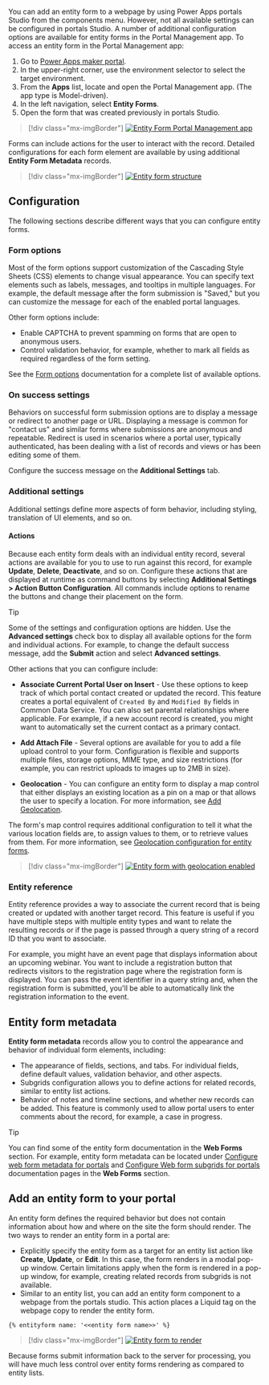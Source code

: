 You can add an entity form to a webpage by using Power Apps portals Studio from the components menu. However, not all available settings can be configured in portals Studio. A number of additional configuration options are available for entity forms in the Portal Management app. To access an entity form in the Portal Management app:

1. Go to [Power Apps maker portal](https://make.powerapps.com/?azure-portal=true).
1. In the upper-right corner, use the environment selector to select the target environment.
1. From the **Apps** list, locate and open the Portal Management app. (The app type is Model-driven).
1. In the left navigation, select **Entity Forms**.
1. Open the form that was created previously in portals Studio.

> [!div class="mx-imgBorder"]
> [![Entity Form Portal Management app](../media/entity-form-meta-data.png)](../media/entity-form-meta-data.png#lightbox)

Forms can include actions for the user to interact with the record. Detailed configurations for each form element are available by using additional **Entity Form Metadata** records.

> [!div class="mx-imgBorder"]
> [![Entity form structure](../media/entity-form-overview.png)](../media/entity-form-overview.png#lightbox)

## Configuration

The following sections describe different ways that you can configure entity forms.

### Form options

Most of the form options support customization of the Cascading Style Sheets (CSS) elements to change visual appearance. You can specify text elements such as labels, messages, and tooltips in multiple languages. For example, the default message after the form submission is "Saved," but you can customize the message for each of the enabled portal languages.

Other form options include:

- Enable CAPTCHA to prevent spamming on forms that are open to anonymous users.
- Control validation behavior, for example, whether to mark all fields as required regardless of the form setting.

See the [Form options](https://docs.microsoft.com/powerapps/maker/portals/configure/entity-forms#form-options/?azure-portal=true) documentation for a complete list of available options.

### On success settings

Behaviors on successful form submission options are to display a message or redirect to another page or URL. Displaying a message is common for "contact us" and similar forms where submissions are anonymous and repeatable. Redirect is used in scenarios where a portal user, typically authenticated, has been dealing with a list of records and views or has been editing some of them.

Configure the success message on the **Additional Settings** tab.

### Additional settings

Additional settings define more aspects of form behavior, including styling, translation of UI elements, and so on.

#### Actions

Because each entity form deals with an individual entity record, several actions are available for you to use to run against this record, for example **Update**, **Delete**, **Deactivate**, and so on. Configure these actions that are displayed at runtime as command buttons by selecting **Additional Settings > Action Button Configuration**. All commands include options to rename the buttons and change their placement on the form.

> [!TIP]
> Some of the settings and configuration options are hidden. Use the **Advanced settings** check box to display all available options for the form and individual actions. For example, to change the default success message, add the **Submit** action and select **Advanced settings**.

Other actions that you can configure include:

- **Associate Current Portal User on Insert** - Use these options to keep track of which portal contact created or updated the record. This feature creates a portal equivalent of `Created By` and `Modified By` fields in Common Data Service. You can also set parental relationships where applicable. For example, if a new account record is created, you might want to automatically set the current contact as a primary contact.

- **Add Attach File** - Several options are available for you to add a file upload control to your form. Configuration is flexible and supports multiple files, storage options, MIME type, and size restrictions (for example, you can restrict uploads to images up to 2MB in size).

- **Geolocation** - You can configure an entity form to display a map control that either displays an existing location as a pin on a map or that allows the user to specify a location. For more information, see [Add Geolocation](https://docs.microsoft.com/powerapps/maker/portals/configure/add-geolocation/?azure-portal=true).

The form's map control requires additional configuration to tell it what the various location fields are, to assign values to them, or to retrieve values from them. For more information, see [Geolocation configuration for entity forms](https://docs.microsoft.com/powerapps/maker/portals/configure/entity-forms#geolocation-configuration-for-entity-forms/?azure-portal=true).

> [!div class="mx-imgBorder"]
> [![Entity form with geolocation enabled](../media/entity-form-geolocation.png)](../media/entity-form-geolocation.png#lightbox)

### Entity reference

Entity reference provides a way to associate the current record that is being created or updated with another target record. This feature is useful if you have multiple steps with multiple entity types and want to relate the resulting records or if the page is passed through a query string of a record ID that you want to associate.

For example, you might have an event page that displays information about an upcoming webinar. You want to include a registration button that redirects visitors to the registration page where the registration form is displayed. You can pass the event identifier in a query string and, when the registration form is submitted, you'll be able to automatically link the registration information to the event.

## Entity form metadata

**Entity form metadata** records allow you to control the appearance and behavior of individual form elements, including:

- The appearance of fields, sections, and tabs. For individual fields, define default values, validation behavior, and other aspects.
- Subgrids configuration allows you to define actions for related records, similar to entity list actions.
- Behavior of notes and timeline sections, and whether new records can be added. This feature is commonly used to allow portal users to enter comments about the record, for example, a case in progress.

> [!TIP]
> You can find some of the entity form documentation in the **Web Forms** section. For example, entity form metadata can be located under [Configure web form metadata for portals](https://docs.microsoft.com/powerapps/maker/portals/configure/configure-web-form-metadata/?azure-portal=true) and [Configure Web form subgrids for portals](https://docs.microsoft.com/powerapps/maker/portals/configure/configure-web-form-subgrid/?azure-portal=true) documentation pages in the **Web Forms** section.

## Add an entity form to your portal

An entity form defines the required behavior but does not contain information about how and where on the site the form should render. The two ways to render an entity form in a portal are:

- Explicitly specify the entity form as a target for an entity list action like **Create**, **Update**, or **Edit**. In this case, the form renders in a modal pop-up window. Certain limitations apply when the form is rendered in a pop-up window, for example, creating related records from subgrids is not available.
- Similar to an entity list, you can add an entity form component to a webpage from the portals studio. This action places a Liquid tag on the webpage copy to render the entity form.

```twig
{% entityform name: '<<entity form name>>' %}
```

> [!div class="mx-imgBorder"]
> [![Entity form to render](../media/entity-form-liquid-tag.png)](../media/entity-form-liquid-tag.png#lightbox)

Because forms submit information back to the server for processing, you will have much less control over entity forms rendering as compared to entity lists.

